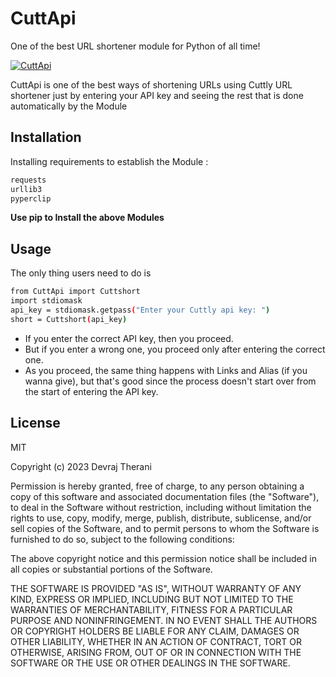 # CuttApi
One of the best URL shortener module for Python of all time!

[![CuttApi](https://bn02pap001files.storage.live.com/y4mddoJNGt0_6ndR3jw_e--PbyBPm-TATAAJMvjqg-KJ4PqTYgD5bFR8HwCBbGMSDaYp_246ZmVMRlZjx7KTv9JbaVnXfFQcivqkFlJK3OpeNwI-Jnq3--W_bt5rLbz2QlusQORHvTIxqjIuilIaKCzka1A2hUJzGT81GqdZntyGAURvmdywES0-olI9115inae?width=52&height=90&cropmode=none)](https://cutt.ly/CuttApi)


CuttApi is one of the best ways of shortening URLs using Cuttly URL shortener just by entering your API key and seeing the rest that is done automatically by the Module







## Installation

Installing requirements to establish the Module :

```sh
requests
urllib3
pyperclip
```
**Use pip to Install the above Modules**


## Usage
The only thing users need to do is
```sh
from CuttApi import Cuttshort
import stdiomask
api_key = stdiomask.getpass("Enter your Cuttly api key: ")
short = Cuttshort(api_key)
```

- If you enter the correct API key, then you proceed.
- But if you enter a wrong one, you proceed only after entering the correct one.
- As you proceed, the same thing happens with Links and Alias (if you wanna give), but that's good since the process doesn't start over from the start of entering the API key.

## License

MIT

Copyright (c) 2023  Devraj Therani

Permission is hereby granted, free of charge, to any person obtaining a copy
of this software and associated documentation files (the "Software"), to deal
in the Software without restriction, including without limitation the rights
to use, copy, modify, merge, publish, distribute, sublicense, and/or sell
copies of the Software, and to permit persons to whom the Software is
furnished to do so, subject to the following conditions:

The above copyright notice and this permission notice shall be included in all
copies or substantial portions of the Software.

THE SOFTWARE IS PROVIDED "AS IS", WITHOUT WARRANTY OF ANY KIND, EXPRESS OR
IMPLIED, INCLUDING BUT NOT LIMITED TO THE WARRANTIES OF MERCHANTABILITY,
FITNESS FOR A PARTICULAR PURPOSE AND NONINFRINGEMENT. IN NO EVENT SHALL THE
AUTHORS OR COPYRIGHT HOLDERS BE LIABLE FOR ANY CLAIM, DAMAGES OR OTHER
LIABILITY, WHETHER IN AN ACTION OF CONTRACT, TORT OR OTHERWISE, ARISING FROM,
OUT OF OR IN CONNECTION WITH THE SOFTWARE OR THE USE OR OTHER DEALINGS IN THE
SOFTWARE.
